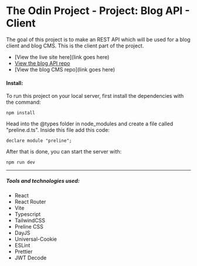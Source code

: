 # The Odin Project - Project: Blog API - Client

The goal of this project is to make an REST API which will be used for a blog client and blog CMS. This is the client part of the project.

-   [View the live site here](link goes here)
-   [View the blog API repo](https://github.com/bizarf/odin-blog-api)
-   [View the blog CMS repo](link goes here)

#### Install:

To run this project on your local server, first install the dependencies with the command:

```
npm install
```

Head into the @types folder in node_modules and create a file called "preline.d.ts". Inside this file add this code:

```
declare module "preline";
```

After that is done, you can start the server with:

```
npm run dev
```

<hr>

##### Tools and technologies used:

-   React
-   React Router
-   Vite
-   Typescript
-   TailwindCSS
-   Preline CSS
-   DayJS
-   Universal-Cookie
-   ESLint
-   Prettier
-   JWT Decode
